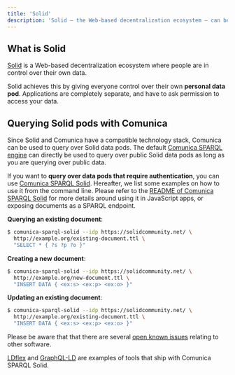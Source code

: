 ```yaml
---
title: 'Solid'
description: 'Solid – the Web-based decentralization ecosystem – can be queried with Comunica.'
---
```


## What is Solid

[Solid](https://solidproject.org/) is a Web-based decentralization ecosystem
where people are in control over their own data.

Solid achieves this by giving everyone control over their own **personal data pod**.
Applications are completely separate, and have to ask permission to access your data.

## Querying Solid pods with Comunica

Since Solid and Comunica have a compatible technology stack,
Comunica can be used to query over Solid data pods.
The default [Comunica SPARQL engine](/docs/query/getting_started/query_cli/)
can directly be used to query over public Solid data pods as long as you are querying over public data.

If you want to **query over data pods that require authentication**,
you can use [Comunica SPARQL Solid](https://github.com/comunica/comunica-feature-solid/tree/master/engines/query-sparql-solid).
Hereafter, we list some examples on how to use it from the command line.
Please refer to the [README of Comunica SPARQL Solid](https://github.com/comunica/comunica-feature-solid/tree/master/engines/query-sparql-solid#readme)
for more details around using it in JavaScript apps, or exposing documents as a SPARQL endpoint.

**Querying an existing document**:
```bash
$ comunica-sparql-solid --idp https://solidcommunity.net/ \
  http://example.org/existing-document.ttl \
  "SELECT * { ?s ?p ?o }"
```

**Creating a new document**:
```bash
$ comunica-sparql-solid --idp https://solidcommunity.net/ \
  http://example.org/new-document.ttl \
  "INSERT DATA { <ex:s> <ex:p> <ex:o> }"
```

**Updating an existing document**:
```bash
$ comunica-sparql-solid --idp https://solidcommunity.net/ \
  http://example.org/existing-document.ttl \
  "INSERT DATA { <ex:s> <ex:p> <ex:o> }"
```

Please be aware that that there are several [open known issues](https://github.com/comunica/comunica-feature-solid/tree/master/engines/query-sparql-solid#known-issues) relating to other software.

[LDflex](/docs/query/usage/#ldflex) and [GraphQL-LD](/docs/query/usage/#graphql-ld) are examples of tools that ship with Comunica SPARQL Solid.
